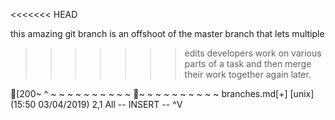 <<<<<<< HEAD

this amazing git branch is an offshoot of the master branch that lets multiple 
>>>>>>> edits
developers work on various parts of a task and then merge
their work together again later.



[200~
^
~
~
~
~
~
~
~
~
~
~
~
~
~
~
~
~
~
~
~
~
branches.md[+] [unix] (15:50 03/04/2019)                                 2,1 All
-- INSERT --                                                         ^V

